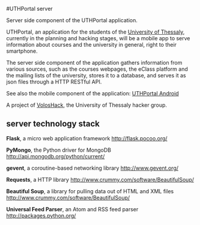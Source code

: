 #UTHPortal server

Server side component of the UTHPortal application.

UTHPortal, an application for the students of the [University of Thessaly](http://www.uth.gr/), currently in the planning and hacking stages, will be a mobile app to serve information about courses and the university in general, right to their smartphone.

The server side component of the application gathers information from various sources, such as the courses webpages, the eClass platform and the mailing lists of the university, stores it to a database, and serves it as json files through a HTTP RESTful API.

See also the mobile component of the application: [UTHPortal Android](https://github.com/VolosHack/UTHPortal-Android)

A project of [VolosHack](http://voloshack.tk/), the University of Thessaly hacker group.

server technology stack
---
**Flask**, a micro web application framework http://flask.pocoo.org/

**PyMongo**, the Python driver for MongoDB http://api.mongodb.org/python/current/

**gevent**, a coroutine-based networking library http://www.gevent.org/

**Requests**, a HTTP library http://www.crummy.com/software/BeautifulSoup/

**Beautiful Soup**, a library for pulling data out of HTML and XML files http://www.crummy.com/software/BeautifulSoup/

**Universal Feed Parser**, an Atom and RSS feed parser http://packages.python.org/
